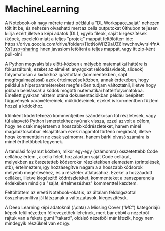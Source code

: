 # MachineLearning
A Notebook-ok nagy mérete miatt például a "DL Workspace_saját" nehezen tölt itt be, és nehezen olvasható mert az cella outputokat Githubon teljesen kiírja
ezért,illetve a képi adatok (DL), egyéb fileok, saját kiegészítések (képek, excelek) miatt a teljes "projekt" mappát feltölöttem ide:
https://drive.google.com/drive/folders/11qtNoWj1Z9aUZ6ImwchnyAyrsl4fnAXs?usp=sharing
innen javaslom letölteni a teljes mappát, vagy itt zip-ként pull-olni

A Python megvalósítás előtt-közben a mélyebb matematikai háttére is fókuszáltunk, ezeket az elméleti anyagokat (előadásvideók, slideok)
folyamatosan a kódokhoz igazítottam (kommentekben, saját megfogalmazással) azok értelmezése közben, annak érdekében,
hogy például a hiperparamétereket megfelelően tudjam változtatnii, illetve hogy jobban belelássak a kódok mögötti matematikai háttérfolyamatokba.
Emellett gyakran néztem utána dokumentációkban például beépített függvények paramétereinek, működéseinek, 
ezeket is kommentben fűztem hozzá a kódokhoz.

Időnként kódértelmező kommentjeiben szándékosan túl részletesek, vagy túl alapvető Python ismeretekhez nyúlnak  vissza,
ezzel az volt a célom, hogy ne csak megértsem a hosszabb kódrészleteket, hanem minél magabiztosabban elsajátítsam
ezek magamtól történő megírását, illetve hogy kommentjeim ne csak számomra, hanem bárki olvasó számára is minél érthetőbbek legyenek.

A tanulási folyamat közben, mikor egy-egy (számomra) összetettebb Code cellához értem , a cella felett hozzáadtam saját Code cellákat,  
melyekben az összetetteb kódsorokat részletekben elemeztem (printelések, stb), értelmeztem, így hozzásegítve magam a
a hosszabb kódsorok mélyebb megértéséhez, és a részletek átlátásához. 
Ezeket a hozzáadott cellákat, illetve kiegészítő kódrészleteket, kommenteket a transzparencia érdekében mindig a "saját, értelmezéshez" kommenttel kezdtem.

Feltöltöttem az ereeti Notebook-okat is, az általam feldolgozottal összehasonlítva jól látszanak a változtatások, kiegészítések.

A Deep Learning képi adatoknál (.\data) a Missing Cover ("_MC_") kategóriájú képek felülnézetben félrevezetőek lehetnek, mert bár ebből a nézetből
rajtuk van a fekete gumi "takaró", oldalsó nézetből már látszik, hogy nem mindegyik részüknél van ez így.
